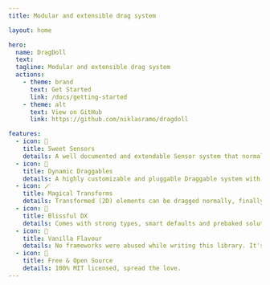 ```yaml
---
title: Modular and extensible drag system

layout: home

hero:
  name: DragDoll
  text:
  tagline: Modular and extensible drag system
  actions:
    - theme: brand
      text: Get Started
      link: /docs/getting-started
    - theme: alt
      text: View on GitHub
      link: https://github.com/niklasramo/dragdoll

features:
  - icon: 📡
    title: Sweet Sensors
    details: A well documented and extendable Sensor system that normalizes any inputs into unified drag events.
  - icon: 🤏
    title: Dynamic Draggables
    details: A highly customizable and pluggable Draggable system with autoscrolling superpowers.
  - icon: 🪄
    title: Magical Transforms
    details: Transformed (2D) elements can be dragged normally, finally. Rotate, scale, skew and translate to your heart's content.
  - icon: 🧘
    title: Blissful DX
    details: Comes with strong types, smart defaults and prebaked solutions for common use cases.
  - icon: 🍦
    title: Vanilla Flavour
    details: No frameworks were abused while writing this library. It's all vanilla framework-free TS down to the core.
  - icon: 💝
    title: Free & Open Source
    details: 100% MIT licensed, spread the love.
---
```

